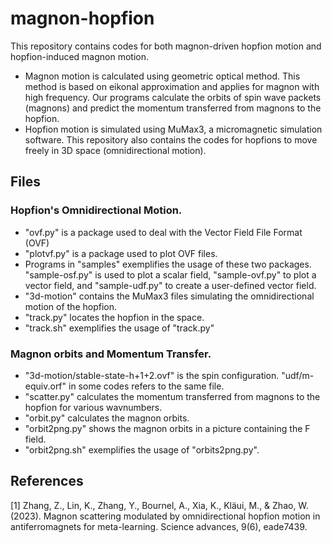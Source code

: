 # magnon-hopfion
This repository contains codes for both magnon-driven hopfion motion and hopfion-induced magnon motion.
- Magnon motion is calculated using geometric optical method. This method is based on eikonal approximation and applies for magnon with high frequency. Our programs calculate the orbits of spin wave packets (magnons) and predict the momentum transferred from magnons to the hopfion. 
- Hopfion motion is simulated using MuMax3, a micromagnetic simulation software. This repository also contains the codes for hopfions to move freely in 3D space (omnidirectional motion).

## Files
### Hopfion's Omnidirectional Motion.
- "ovf.py" is a package used to deal with the Vector Field File Format (OVF)
- "plotvf.py" is a package used to plot OVF files.
- Programs in "samples" exemplifies the usage of these two packages. "sample-osf.py" is used to plot a scalar field, "sample-ovf.py" to plot a vector field, and "sample-udf.py" to create a user-defined vector field.
- "3d-motion" contains the MuMax3 files simulating the omnidirectional motion of the hopfion.
- "track.py" locates the hopfion in the space.
- "track.sh" exemplifies the usage of "track.py"

### Magnon orbits and Momentum Transfer.
- "3d-motion/stable-state-h+1+2.ovf" is the spin configuration. "udf/m-equiv.orf" in some codes refers to the same file.
- "scatter.py" calculates the momentum transferred from magnons to the hopfion for various wavnumbers.
- "orbit.py" calculates the magnon orbits.
- "orbit2png.py" shows the magnon orbits in a picture containing the F field.
- "orbit2png.sh" exemplifies the usage of "orbits2png.py".

## References
[1] Zhang, Z., Lin, K., Zhang, Y., Bournel, A., Xia, K., Kläui, M., & Zhao, W. (2023). Magnon scattering modulated by omnidirectional hopfion motion in antiferromagnets for meta-learning. Science advances, 9(6), eade7439.
